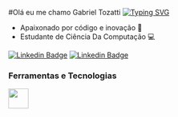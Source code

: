 #Olá eu me chamo Gabriel Tozatti
[![Typing SVG](https://readme-typing-svg.herokuapp.com?font=Oxygen&weight=700&size=30&duration=8000&pause=1000&color=4281B3&background=FFFFFF00&random=false&width=435&lines=Desenvolvedor+Python)](https://git.io/typing-svg)

  - Apaixonado por código e inovação 🚀
  - Estudante de Ciência Da Computação 💻  

<p align='left'>
    
[![Linkedin Badge](https://img.shields.io/badge/LinkedIn-0077B5?style=for-the-badge&logo=linkedin&logoColor=white
)](https://www.linkedin.com/in/gabriel-tozatti-590568214/)
[![Linkedin Badge](	https://img.shields.io/badge/Instagram-E4405F?style=for-the-badge&logo=instagram&logoColor=white)]([https://www.linkedin.com/in/gabriel-tozatti-590568214/](https://instagram.com/gabrieitozatti?igshid=MzRlODBiNWFlZA==))



### Ferramentas e Tecnologias
<code><img src="https://cdn.jsdelivr.net/gh/devicons/devicon/icons/python/python-original.svg" width="40" height="40"></code>
</br>
</br>
